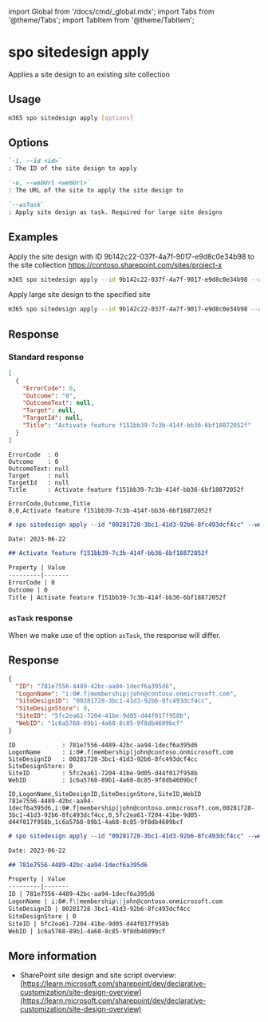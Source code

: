 <!-- DISCLAIMER: All secrets, passwords, and sensitive values in this document are examples only and not real credentials. -->
import Global from '/docs/cmd/_global.mdx';
import Tabs from '@theme/Tabs';
import TabItem from '@theme/TabItem';

# spo sitedesign apply

Applies a site design to an existing site collection

## Usage

```sh
m365 spo sitedesign apply [options]
```

## Options

```md definition-list
`-i, --id <id>`
: The ID of the site design to apply

`-u, --webUrl <webUrl>`
: The URL of the site to apply the site design to

`--asTask`
: Apply site design as task. Required for large site designs
```

<Global />

## Examples

Apply the site design with ID 9b142c22-037f-4a7f-9017-e9d8c0e34b98 to the site collection https://contoso.sharepoint.com/sites/project-x

```sh
m365 spo sitedesign apply --id 9b142c22-037f-4a7f-9017-e9d8c0e34b98 --webUrl https://contoso.sharepoint.com/sites/project-x
```

Apply large site design to the specified site

```sh
m365 spo sitedesign apply --id 9b142c22-037f-4a7f-9017-e9d8c0e34b98 --webUrl https://contoso.sharepoint.com/sites/project-x --asTask
```

## Response

### Standard response

<Tabs>
  <TabItem value="JSON">

  ```json
  [
    {
      "ErrorCode": 0,
      "Outcome": "0",
      "OutcomeText": null,
      "Target": null,
      "TargetId": null,
      "Title": "Activate feature f151bb39-7c3b-414f-bb36-6bf18872052f"
    }
  ]
  ```

  </TabItem>
  <TabItem value="Text">

  ```text
  ErrorCode  : 0
  Outcome    : 0
  OutcomeText: null
  Target     : null
  TargetId   : null
  Title      : Activate feature f151bb39-7c3b-414f-bb36-6bf18872052f
  ```

  </TabItem>
  <TabItem value="CSV">

  ```csv
  ErrorCode,Outcome,Title
  0,0,Activate feature f151bb39-7c3b-414f-bb36-6bf18872052f
  ```

  </TabItem>
  <TabItem value="Markdown">

  ```md
  # spo sitedesign apply --id "00281728-3bc1-41d3-92b6-8fc493dcf4cc" --webUrl "https://contoso.sharepoint.com/teams/spoteam1"

  Date: 2023-06-22

  ## Activate feature f151bb39-7c3b-414f-bb36-6bf18872052f

  Property | Value
  ---------|-------
  ErrorCode | 0
  Outcome | 0
  Title | Activate feature f151bb39-7c3b-414f-bb36-6bf18872052f
  ```

  </TabItem>
</Tabs>

### `asTask` response

When we make use of the option `asTask`, the response will differ. 

## Response

<Tabs>
  <TabItem value="JSON">

  ```json
  {
    "ID": "781e7556-4489-42bc-aa94-1decf6a395d6",
    "LogonName": "i:0#.f|membership|john@contoso.onmicrosoft.com",
    "SiteDesignID": "00281728-3bc1-41d3-92b6-8fc493dcf4cc",
    "SiteDesignStore": 0,
    "SiteID": "5fc2ea61-7204-41be-9d05-d44f017f958b",
    "WebID": "1c6a5768-89b1-4a68-8c85-9f8db4609bcf"
  }
  ```

  </TabItem>
  <TabItem value="Text">

  ```text
  ID             : 781e7556-4489-42bc-aa94-1decf6a395d6
  LogonName      : i:0#.f|membership|john@contoso.onmicrosoft.com
  SiteDesignID   : 00281728-3bc1-41d3-92b6-8fc493dcf4cc
  SiteDesignStore: 0
  SiteID         : 5fc2ea61-7204-41be-9d05-d44f017f958b
  WebID          : 1c6a5768-89b1-4a68-8c85-9f8db4609bcf
  ```

  </TabItem>
  <TabItem value="CSV">

  ```csv
  ID,LogonName,SiteDesignID,SiteDesignStore,SiteID,WebID
  781e7556-4489-42bc-aa94-1decf6a395d6,i:0#.f|membership|john@contoso.onmicrosoft.com,00281728-3bc1-41d3-92b6-8fc493dcf4cc,0,5fc2ea61-7204-41be-9d05-d44f017f958b,1c6a5768-89b1-4a68-8c85-9f8db4609bcf
  ```

  </TabItem>
  <TabItem value="Markdown">

  ```md
  # spo sitedesign apply --id "00281728-3bc1-41d3-92b6-8fc493dcf4cc" --webUrl "https://contoso.sharepoint.com/teams/spoteam1" --asTask "true"

  Date: 2023-06-22

  ## 781e7556-4489-42bc-aa94-1decf6a395d6

  Property | Value
  ---------|-------
  ID | 781e7556-4489-42bc-aa94-1decf6a395d6
  LogonName | i:0#.f\|membership\|john@contoso.onmicrosoft.com
  SiteDesignID | 00281728-3bc1-41d3-92b6-8fc493dcf4cc
  SiteDesignStore | 0
  SiteID | 5fc2ea61-7204-41be-9d05-d44f017f958b
  WebID | 1c6a5768-89b1-4a68-8c85-9f8db4609bcf
  ```

  </TabItem>
</Tabs>

## More information

- SharePoint site design and site script overview: [https://learn.microsoft.com/sharepoint/dev/declarative-customization/site-design-overview](https://learn.microsoft.com/sharepoint/dev/declarative-customization/site-design-overview)
